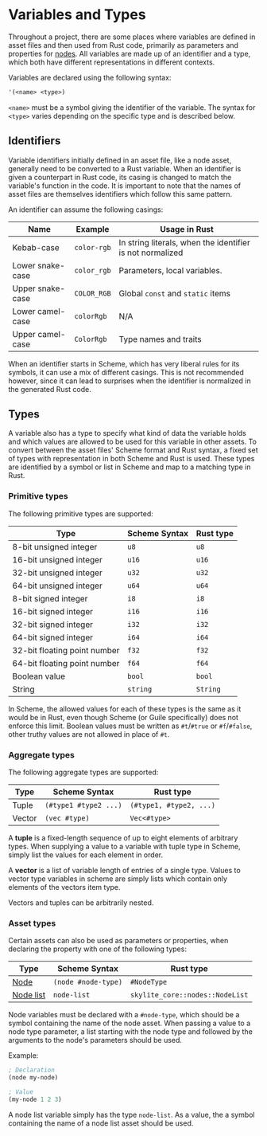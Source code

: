 # Variables and Types

Throughout a project, there are some places where variables are defined in asset files and then used from Rust code, primarily as parameters and properties for [nodes](nodes.md#asset-file). All variables are made up of an identifier and a type, which both have different representations in different contexts.

Variables are declared using the following syntax:

```scheme
'(<name> <type>)
```

`<name>` must be a symbol giving the identifier of the variable. The syntax for `<type>` varies depending on the specific type and is described below.

## Identifiers

Variable identifiers initially defined in an asset file, like a node asset, generally need to be converted to a Rust variable. When an identifier is given a counterpart in Rust code, its casing is changed to match the variable's function in the code. It is important to note that the names of asset files are themselves identifiers which follow this same pattern.

An identifier can assume the following casings:

| Name             | Example     | Usage in Rust                                             |
| ---------------- | ----------- | --------------------------------------------------------- |
| Kebab-case       | `color-rgb` | In string literals, when the identifier is not normalized |
| Lower snake-case | `color_rgb` | Parameters, local variables.                              |
| Upper snake-case | `COLOR_RGB` | Global `const` and `static` items                         |
| Lower camel-case | `colorRgb`  | N/A                                                       |
| Upper camel-case | `ColorRgb`  | Type names and traits                                     |

When an identifier starts in Scheme, which has very liberal rules for its symbols, it can use a mix of different casings. This is not recommended however, since it can lead to surprises when the identifier is normalized in the generated Rust code.

## Types

A variable also has a type to specify what kind of data the variable holds and which values are allowed to be used for this variable in other assets. To convert between the asset files' Scheme format and Rust syntax, a fixed set of types with representation in both Scheme and Rust is used. These types are identified by a symbol or list in Scheme and map to a matching type in Rust.

### Primitive types

The following primitive types are supported:

| Type                         | Scheme Syntax | Rust type |
| ---------------------------- | ------------- | --------- |
| 8-bit unsigned integer       | `u8`          | `u8`      |
| 16-bit unsigned integer      | `u16`         | `u16`     |
| 32-bit unsigned integer      | `u32`         | `u32`     |
| 64-bit unsigned integer      | `u64`         | `u64`     |
| 8-bit signed integer         | `i8`          | `i8`      |
| 16-bit signed integer        | `i16`         | `i16`     |
| 32-bit signed integer        | `i32`         | `i32`     |
| 64-bit signed integer        | `i64`         | `i64`     |
| 32-bit floating point number | `f32`         | `f32`     |
| 64-bit floating point number | `f64`         | `f64`     |
| Boolean value                | `bool`        | `bool`    |
| String                       | `string`      | `String`  |

In Scheme, the allowed values for each of these types is the same as it would be in Rust, even though Scheme (or Guile specifically) does not enforce this limit. Boolean values must be written as `#t`/`#true` or `#f`/`#false`, other truthy values are not allowed in place of `#t`.

### Aggregate types

The following aggregate types are supported:

| Type   | Scheme Syntax         | Rust type               |
| ------ | --------------------- | ----------------------- |
| Tuple  | `(#type1 #type2 ...)` | `(#type1, #type2, ...)` |
| Vector | `(vec #type)`         | `Vec<#type>`            |

A **tuple** is a fixed-length sequence of up to eight elements of arbitrary types. When supplying a value to a variable with tuple type in Scheme, simply list the values for each element in order.

A **vector** is a list of variable length of entries of a single type. Values to vector type variables in scheme are simply lists which contain only elements of the vectors item type.

Vectors and tuples can be arbitrarily nested.

### Asset types

Certain assets can also be used as parameters or properties, when declaring the property with one of the following types:

| Type                       | Scheme Syntax       | Rust type                       |
| -------------------------- | ------------------- | ------------------------------- |
| [Node](nodes.md)           | `(node #node-type)` | `#NodeType`                     |
| [Node list](node_lists.md) | `node-list`         | `skylite_core::nodes::NodeList` |

Node variables must be declared with a `#node-type`, which should be a symbol containing the name of the node asset. When passing a value to a node type parameter, a list starting with the node type and followed by the arguments to the node's parameters should be used.

Example:
```scheme
; Declaration
(node my-node)

; Value
(my-node 1 2 3)
```

A node list variable simply has the type `node-list`. As a value, the a symbol containing the name of a node list asset should be used.
